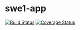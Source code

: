 # swe1-app
[![Build Status](https://app.travis-ci.com/yibozhang01/swe1-app.svg?token=MY9L9yB3gev7shxrKkWs&branch=main)](https://app.travis-ci.com/yibozhang01/swe1-app)
[![Coverage Status](https://coveralls.io/repos/github/yibozhang01/swe1-app/badge.svg)](https://coveralls.io/github/yibozhang01/swe1-app) 
